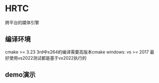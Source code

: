 # HRTC
跨平台的媒体引擎

## 编译环境
cmake >= 3.23 3rd中x264的编译需要高版本cmake
windows: vs >= 2017 最好使用vs2022测试都是基于vx2022执行的

## demo演示
